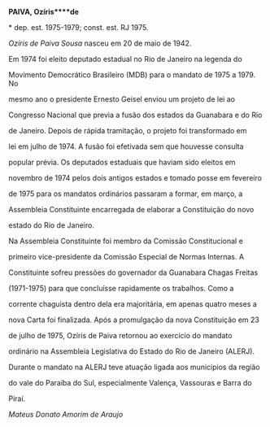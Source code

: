 **PAIVA, Ozíris****de**



\* dep. est. 1975-1979; const. est. RJ 1975.



*Ozíris de Paiva Sousa* nasceu em 20 de maio de 1942.



Em 1974 foi eleito deputado estadual no Rio de Janeiro na legenda do

Movimento Democrático Brasileiro (MDB) para o mandato de 1975 a 1979. No

mesmo ano o presidente Ernesto Geisel enviou um projeto de lei ao

Congresso Nacional que previa a fusão dos estados da Guanabara e do Rio

de Janeiro. Depois de rápida tramitação, o projeto foi transformado em

lei em julho de 1974. A fusão foi efetivada sem que houvesse consulta

popular prévia. Os deputados estaduais que haviam sido eleitos em

novembro de 1974 pelos dois antigos estados e tomado posse em fevereiro

de 1975 para os mandatos ordinários passaram a formar, em março, a

Assembleia Constituinte encarregada de elaborar a Constituição do novo

estado do Rio de Janeiro.



Na Assembleia Constituinte foi membro da Comissão Constitucional e

primeiro vice-presidente da Comissão Especial de Normas Internas. A

Constituinte sofreu pressões do governador da Guanabara Chagas Freitas

(1971-1975) para que concluísse rapidamente os trabalhos. Como a

corrente chaguista dentro dela era majoritária, em apenas quatro meses a

nova Carta foi finalizada. Após a promulgação da nova Constituição em 23

de julho de 1975, Ozíris de Paiva retornou ao exercício do mandato

ordinário na Assembleia Legislativa do Estado do Rio de Janeiro (ALERJ).



Durante o mandato na ALERJ teve atuação ligada aos municípios da região

do vale do Paraíba do Sul, especialmente Valença, Vassouras e Barra do

Piraí.



*Mateus Donato Amorim de Araujo*



